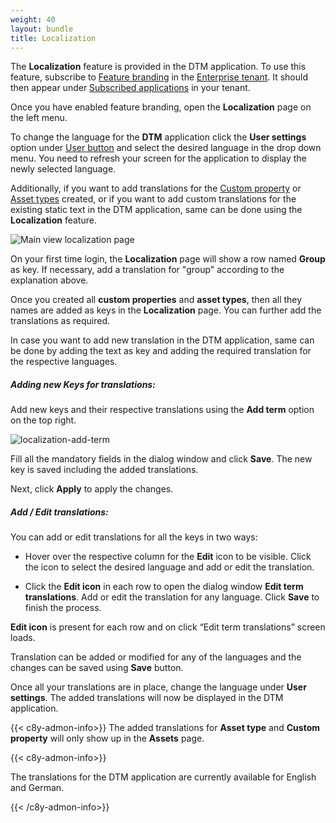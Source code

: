 ```yaml
---
weight: 40
layout: bundle
title: Localization
---
```


The **Localization** feature is provided in the DTM application. To use this feature, subscribe to [Feature branding](/users-guide/enterprise-tenant/#branding) in the [Enterprise tenant](/users-guide/enterprise-tenant/#overview). It should then appear under [Subscribed applications](/users-guide/administration/#subscribed-applications) in your tenant.

Once you have enabled feature branding, open the **Localization** page on the left menu.

To change the language for the **DTM** application click the **User settings** option under [User button](/users-guide/getting-started/#gui-features) and select the desired language in the drop down menu. You need to refresh your screen for the application to display the newly selected language.

Additionally, if you want to add translations for the [Custom property](/dtm/asset-types/#property-library) or [Asset types](/dtm/asset-types/#asset-types) created, or if you want to add custom translations for the existing static text in the DTM application, same can be done using the **Localization** feature.

![Main view localization page](/images/dtm/localization/dtm-localozation-main-page.png)

On your first time login, the **Localization** page will show a row named **Group** as key. If necessary, add a translation for "group" according to the explanation above.

Once you created all **custom properties** and **asset types**, then all they names are added as keys in the **Localization** page. You can further add the translations as required.

In case you want to add new translation in the DTM application, same can be done by adding the text as key and adding the required translation for the respective languages.

##### **Adding new Keys for translations:**

Add new keys and their respective translations using the **Add term** option on the top right.


![localization-add-term](/images/dtm/localization/dtm-localization-add-term.png)


Fill all the mandatory fields in the dialog window and click **Save**. The new key is saved including the added translations.

Next, click **Apply** to apply the changes.

##### **Add / Edit translations:**

 You can add or edit translations for all the keys in two ways:

* Hover over the respective column for the **Edit** icon to be visible. Click the icon to select the desired language and add or edit the translation. 




* Click the **Edit icon** in each row to open the dialog window **Edit term translations**. Add or edit the translation for any language. Click **Save** to finish the process.

**Edit icon** is present for each row and on click “Edit term translations” screen loads.

Translation can be added or modified for any of the languages and the changes can be saved using **Save** button.


Once all your translations are in place, change the language under **User settings**. The added translations will now be displayed in the DTM application.

{{< c8y-admon-info>}}
The added translations for **Asset type** and **Custom property** will only show up in the **Assets** page.

{{< c8y-admon-info>}}

The translations for the DTM application are currently available for English and German.

{{< /c8y-admon-info>}}
